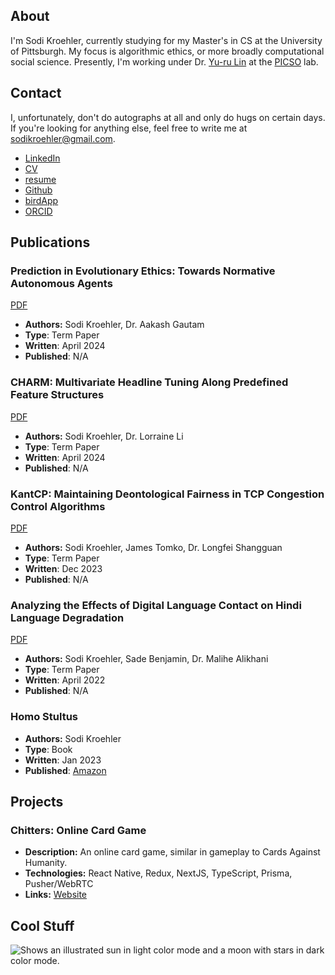 ## About
I'm Sodi Kroehler, currently studying for my Master's in CS at the University of Pittsburgh. My focus is algorithmic ethics, or more broadly computational social science. Presently, I'm working under Dr. [Yu-ru Lin](https://www.yurulin.com/) at the [PICSO](https://picsolab.github.io/) lab. 

## Contact
I, unfortunately, don't do autographs at all and only do hugs on certain days. If you're looking for anything else, feel free to write me at <sodikroehler@gmail.com>.

* [LinkedIn](www.linkedin.com/in/sodi-kroehler)
* [CV](https://www.icloud.com/iclouddrive/0b5cfx9ZM7EOiYT8eYOkn4YVg#KROEHLER%5FSODI%5FCV%5F2)
* [resume](https://www.icloud.com/iclouddrive/05aOJygw9u79zR8hNrxIwjDhg#KROEHLER%5FSODI7)
* [Github](https://github.com/SodiKroehler)
* [birdApp](https://x.com/sodi_kroehler)
* [ORCID](https://orcid.org/0009-0007-8911-140X)
<!-- [Scholar]() -->

## Publications
### Prediction in Evolutionary Ethics: Towards Normative Autonomous Agents
[PDF](https://www.icloud.com/iclouddrive/043JGZ8H38XNr5EoOmt9EuNGA#Prediction_in_Evolutionary_Ethics)
- **Authors:** Sodi Kroehler, Dr. Aakash Gautam
- **Type**: Term Paper
- **Written**: April 2024
- **Published**: N/A

### CHARM: Multivariate Headline Tuning Along Predefined Feature Structures
[PDF](https://www.icloud.com/iclouddrive/04fd2vusK74b3L5sW3kr0KlrQ#Headline_Polarity_Switches_Along_Belief_Graphs)
- **Authors:** Sodi Kroehler, Dr. Lorraine Li
- **Type**: Term Paper
- **Written**: April 2024
- **Published**: N/A

### KantCP: Maintaining Deontological Fairness in TCP Congestion Control Algorithms
[PDF](https://www.icloud.com/iclouddrive/042s80hiWBD1fGC9mIY4L1d9g#KanTCP-Ethical_Network_Routing)
- **Authors:** Sodi Kroehler, James Tomko, Dr. Longfei Shangguan
- **Type**: Term Paper
- **Written**: Dec 2023
- **Published**: N/A

### Analyzing the Effects of Digital Language Contact on Hindi Language Degradation
[PDF](https://www.icloud.com/iclouddrive/0d82QTX6yCxKG7TPtUK2yv5EA#Language_Degradation_by_Digital_Contact)
- **Authors:** Sodi Kroehler, Sade Benjamin, Dr. Malihe Alikhani
- **Type**: Term Paper
- **Written**: April 2022
- **Published**: N/A

### Homo Stultus 
- **Authors:** Sodi Kroehler
- **Type**: Book
- **Written**: Jan 2023
- **Published**: [Amazon](https://www.amazon.com/Homo-Stultus-Alexey-B-Crusoe/dp/B0BRGS8BKR/ref=sr_1_1?crid=260FVKQ9OA42J&keywords=homo+stultus&qid=1673115134&s=books&sprefix=homo+stultus%2Cstripbooks%2C62&sr=1-1)


## Projects
### Chitters: Online Card Game
- **Description:** An online card game, similar in gameplay to Cards Against Humanity.
- **Technologies:** React Native, Redux, NextJS, TypeScript, Prisma, Pusher/WebRTC
- **Links:** [Website](https://www.chitters.net/)


## Cool Stuff

<picture>
  <source media="(prefers-color-scheme: dark)" srcset="https://user-images.githubusercontent.com/25423296/163456776-7f95b81a-f1ed-45f7-b7ab-8fa810d529fa.png">
  <img alt="Shows an illustrated sun in light color mode and a moon with stars in dark color mode." src="https://user-images.githubusercontent.com/25423296/163456779-a8556205-d0a5-45e2-ac17-42d089e3c3f8.png">
</picture>